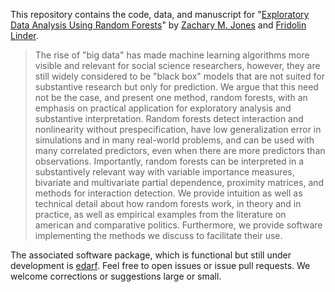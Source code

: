This repository contains the code, data, and manuscript for "[Exploratory Data Analysis Using Random Forests](http://zmjones.com/static/papers/rfss_manuscript.pdf)" by [Zachary M. Jones](http://zmjones.com) and [Fridolin Linder](http://polisci.la.psu.edu/people/fjl128).

> The rise of "big data" has made machine learning algorithms more visible and relevant for social science researchers, however, they are still widely considered to be "black box" models that are not suited for substantive research but only for prediction. We argue that this need not be the case, and present one method, random forests, with an emphasis on practical application for exploratory analysis and substantive interpretation. Random forests detect interaction and nonlinearity without prespecification, have low generalization error in simulations and in many real-world problems, and can be used with many correlated predictors, even when there are more predictors than observations. Importantly, random forests can be interpreted in a substantively relevant way with variable importance measures, bivariate and multivariate partial dependence, proximity matrices, and methods for interaction detection. We provide intuition as well as technical detail about how random forests work, in theory and in practice, as well as empirical examples from the literature on american and comparative politics. Furthermore, we provide software implementing the methods we discuss to facilitate their use.

The associated software package, which is functional but still under development is [edarf](http://github.com/zmjones/edarf/). Feel free to open issues or issue pull requests. We welcome corrections or suggestions large or small.

